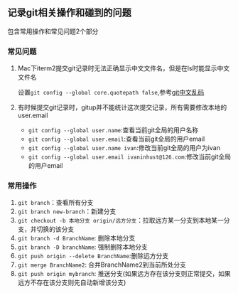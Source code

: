 ## 记录git相关操作和碰到的问题

包含常用操作和常见问题2个部分

### 常见问题

1. Mac下iterm2提交git记录时无法正确显示中文文件名，但是在ls时能显示中文文件名

    设置`git config --global core.quotepath false`,参考[git中文乱码](http://blog.csdn.net/zhanlanmg/article/details/49862779)

1. 有时候提交git记录时，gitup并不能统计这次提交记录，所有需要修改本地的user.email
    
    - `git config --global user.name`:查看当前git全局的用户名称
    - `git config --global user.email`:查看当前git全局的用户email
    - `git config --global user.name ivan`:修改当前git全局的用户为ivan
    - `git config --global user.email ivaninhust@126.com`:修改当前git全局的用户email

### 常用操作

1. `git branch`：查看所有分支 
2. `git branch new-branch`：新建分支
3. `git checkout -b 本地分支 origin/远方分支`：拉取远方某一分支到本地某一分支，并切换的该分支
4. `git branch -d BranchName`: 删除本地分支
5. `git branch -D branchName`: 强制删除本地分支
6. `git push origin --delete BranchName`:删除远方分支
7. `git merge BranchName2`: 合并BranchName2到当前所处分支
8. `git push origin mybranch`: 推送分支(如果远方存在该分支则正常提交，如果远方不存在该分支则先自动新增该分支)